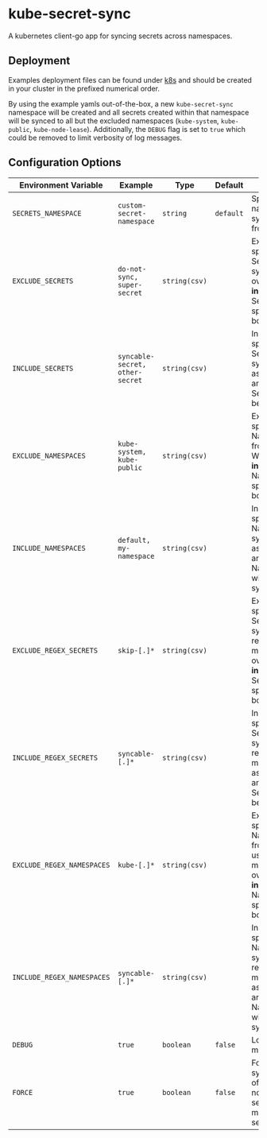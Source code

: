 # kube-secret-sync

A kubernetes client-go app for syncing secrets across namespaces.

## Deployment

Examples deployment files can be found under [k8s](/k8s) and should be created in your cluster in the prefixed numerical order.

By using the example yamls out-of-the-box, a new `kube-secret-sync` namespace will be created and all secrets created within that namespace will be synced to all but the excluded namespaces (`kube-system`, `kube-public`, `kube-node-lease`). Additionally, the `DEBUG` flag is set to `true` which could be removed to limit verbosity of log messages.

## Configuration Options

| Environment Variable       | Example                         | Type          | Default   | Description                                                                                                                    |
| -------------------------- | ------------------------------- | ------------- | --------- | ------------------------------------------------------------------------------------------------------------------------------ |
| `SECRETS_NAMESPACE`        | `custom-secret-namespace`       | `string`      | `default` | Specifies which namespace to sync secrets from.                                                                                |
| `EXCLUDE_SECRETS`          | `do-not-sync, super-secret`     | `string(csv)` |           | Excludes specific Secrets from syncing. Will override **included** Secrets if specified in both.                               |
| `INCLUDE_SECRETS`          | `syncable-secret, other-secret` | `string(csv)` |           | Includes specific Secrets in syncing. Acts as a whitelist and all other Secrets will not be synced.                            |
| `EXCLUDE_NAMESPACES`       | `kube-system, kube-public`      | `string(csv)` |           | Excludes specific Namespaces from syncing. Will override **included** Namespaces if specified in both.                         |
| `INCLUDE_NAMESPACES`       | `default, my-namespace`         | `string(csv)` |           | Includes specific Namespaces in syncing. Acts as a whitelist and all other Namespaces will not be synced.                      |
| `EXCLUDE_REGEX_SECRETS`    | `skip-[.]*`                     | `string(csv)` |           | Excludes specific Secrets from syncing using regex matching. Will override **included** Secrets if specified in both.          |
| `INCLUDE_REGEX_SECRETS`    | `syncable-[.]*`                 | `string(csv)` |           | Includes specific Secrets in syncing using regex matching. Acts as a whitelist and all other Secrets will not be synced.       |
| `EXCLUDE_REGEX_NAMESPACES` | `kube-[.]*`                     | `string(csv)` |           | Excludes specific Namespaces from syncing using regex matching. Will override **included** Namespaces if specified in both.    |
| `INCLUDE_REGEX_NAMESPACES` | `syncable-[.]*`                 | `string(csv)` |           | Includes specific Namespaces in syncing using regex matching. Acts as a whitelist and all other Namespaces will not be synced. |
| `DEBUG`                    | `true`                          | `boolean`     | `false`   | Log debug messages.                                                                                                            |
| `FORCE`                    | `true`                          | `boolean`     | `false`   | Forces synchronization of all secrets, not just kube-secret-sync managed secrets.                                              |
